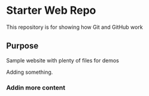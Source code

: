 # Starter Web Repo

This repository is for showing how Git and GitHub work

## Purpose

Sample website with plenty of files for demos


Adding something.

### Addin more content
